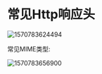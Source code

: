 # 常见Http响应头

![1570783624494](D:\data\notes\notes\实用工具\常见Http响应头.assets\1570783624494.png)

常见MIME类型:

![1570783656900](D:\data\notes\notes\实用工具\常见Http响应头.assets\1570783656900.png)